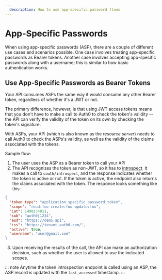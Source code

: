```yaml
---
  description: How to use app-specific password flows
---
```


# App-Specific Passwords

When using app-specific passwords (ASP), there are a couple of different use cases and scenarios possible. One case involves treating app-specific passwords as Bearer tokens. Another case involves accepting app-specific passwords along with a username; this is similar to how basic authentication works.

## Use App-Specific Passwords as Bearer Tokens

Your API consumes ASPs the same way it would consume any other Bearer token, regardless of whether it's a JWT or not.

The primary difference, however, is that using JWT access tokens means that you don't have to make a call to Auth0 to check the token's validity -- the API can verify the validity of the token on its own by checking the token's signature.

With ASPs, your API (which is also known as the *resource server*) needs to call Auth0 to check the ASPs's validity, as well as the validity of the claims associated with the tokens.

Sample flow:

1. The user uses the ASP as a Bearer token to call your API
2. The API recognizes the token as non-JWT, so it has to [introspect](/api-auth/token-instrospection). It makes a call to `oauth/introspect`, and the response indicates whether the token is active or not. If the token is active, the endpoint also returns the claims associated with the token. The response looks something like this:

```json
{
  "token_type": "application_specific_password_token",
  "scope": "read:foo create:foo update:foo",
  "iat": 1490234011,
  "sub": "auth0|1234",
  "aud": "https://demo.api",
  "iss": "https://tenant.auth0.com/",
  "active": true,
  "username": "user@gmail.com"
}
```

3. Upon receiving the results of the call, the API can make an authorization decision, such as whether the user is allowed to use the indicated scopes.

::: note
Anytime the token introspection endpoint is called using an ASP, the ASP record is updated with the `last_accessed` timestamp.
:::
